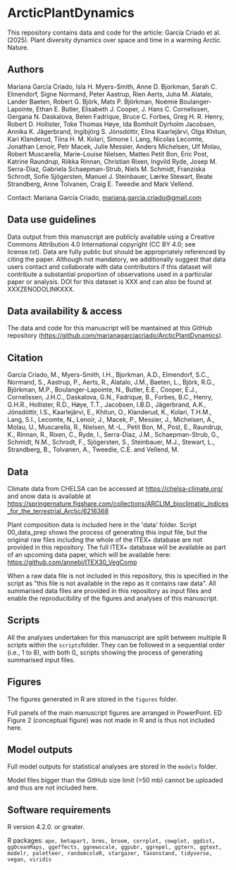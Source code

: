 # ArcticPlantDynamics
This repository contains data and code for the article: García Criado et al. (2025). Plant diversity dynamics over space and time in a warming Arctic. Nature.

## Authors
Mariana García Criado, Isla H. Myers-Smith, Anne D. Bjorkman, Sarah C. Elmendorf, Signe Normand, Peter Aastrup, Rien Aerts, Juha M. Alatalo, Lander Baeten, Robert G. Björk, Mats P. Björkman, Noémie Boulanger-Lapointe, Ethan E. Butler, Elisabeth J. Cooper, J. Hans C. Cornelissen, Gergana N. Daskalova, Belen Fadrique, Bruce C. Forbes, Greg H. R. Henry, Robert D. Hollister, Toke Thomas Høye, Ida Bomholt Dyrholm Jacobsen, Annika K. Jägerbrand, Ingibjörg S. Jónsdóttir, Elina Kaarlejärvi, Olga Khitun, Kari Klanderud, Tiina H. M. Kolari, Simone I. Lang, Nicolas Lecomte, Jonathan Lenoir, Petr Macek, Julie Messier, Anders Michelsen, Ulf Molau, Robert Muscarella, Marie-Louise Nielsen, Matteo Petit Bon, Eric Post, Katrine Raundrup, Riikka Rinnan, Christian Rixen, Ingvild Ryde, Josep M. Serra-Diaz, Gabriela Schaepman-Strub, Niels M. Schmidt, Franziska Schrodt, Sofie Sjögersten, Manuel J. Steinbauer, Lærke Stewart, Beate Strandberg, Anne Tolvanen, Craig E. Tweedie and Mark Vellend. 

Contact: Mariana García Criado, mariana.garcia.criado@gmail.com

## Data use guidelines
Data output from this manuscript are publicly available using a Creative Commons Attribution 4.0 International copyright (CC BY 4.0; see license.txt). Data are fully public but should be appropriately referenced by citing the paper. Although not mandatory, we additionally suggest that data users contact and collaborate with data contributors if this dataset will contribute a substantial proportion of observations used in a particular paper or analysis. DOI for this dataset is XXX and can also be found at XXXZENODOLINKXXX.

## Data availability & access
The data and code for this manuscript will be mantained at this GitHub repository (https://github.com/marianagarciacriado/ArcticPlantDynamics). 

## Citation
García Criado, M., Myers-Smith, I.H., Bjorkman, A.D., Elmendorf, S.C., Normand, S., Aastrup, P., Aerts, R., Alatalo, J.M., Baeten, L., Björk, R.G., Björkman, M.P., Boulanger-Lapointe, N., Butler, E.E., Cooper, E.J., Cornelissen, J.H.C., Daskalova, G.N., Fadrique, B., Forbes, B.C., Henry, G.H.R., Hollister, R.D., Høye, T.T., Jacobsen, I.B.D., Jägerbrand, A.K., Jónsdóttir, I.S., Kaarlejärvi, E., Khitun, O., Klanderud, K., Kolari, T.H.M., Lang, S.I., Lecomte, N., Lenoir, J., Macek, P., Messier, J., Michelsen, A., Molau, U., Muscarella, R., Nielsen, M.-L., Petit Bon, M., Post, E., Raundrup, K., Rinnan, R., Rixen, C., Ryde, I., Serra-Diaz, J.M., Schaepman-Strub, G., Schmidt, N.M., Schrodt, F., Sjögersten, S., Steinbauer, M.J., Stewart, L., Strandberg, B., Tolvanen, A., Tweedie, C.E. and Vellend, M. 

## Data
Climate data from CHELSA can be accessed at https://chelsa-climate.org/ and snow data is available at https://springernature.figshare.com/collections/ARCLIM_bioclimatic_indices_for_the_terrestrial_Arctic/6216368 

Plant composition data is included here in the 'data' folder. Script 00_data_prep shows the process of generating this input file, but the original raw files including the whole of the ITEX+ database are not provided in this repository. The full ITEX+ database will be available as part of an upcoming data paper, which will be available here: https://github.com/annebj/ITEX30_VegComp

When a raw data file is not included in this repository, this is specified in the script as "this file is not available in the repo as it contains raw data". All summarised data files are provided in this repository as input files and enable the reproducibility of the figures and analyses of this manuscript.

## Scripts
All the analyses undertaken for this manuscript are split between multiple R scripts within the `scripts`folder.
They can be followed in a sequential order (i.e., 1 to 8), with both 0_ scripts showing the process of generating summarised input files.

## Figures
The figures generated in R are stored in the `figures` folder.

Full panels of the main manuscript figures are arranged in PowerPoint. ED Figure 2 (conceptual figure) was not made in R and is thus not included here.

## Model outputs
Full model outputs for statistical analyses are stored in the `models` folder.

Model files bigger than the GitHub size limit (>50 mb) cannot be uploaded and thus are not included here. 

## Software requirements
R version 4.2.0. or greater.

R packages: `ape, betapart, brms, broom, corrplot, cowplot, ggdist, ggOceanMaps, ggeffects, ggnewscale, ggpubr, ggrepel, ggtern, ggtext, modelr, paletteer, randomcoloR, stargazer, Taxonstand, tidyverse, vegan, viridis`
